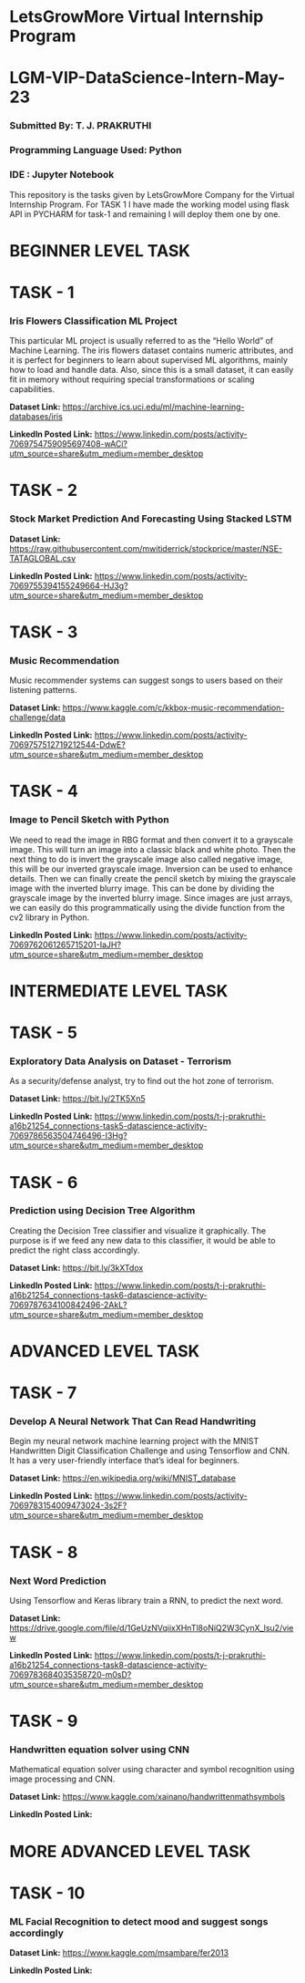 # LetsGrowMore Virtual Internship Program
# LGM-VIP-DataScience-Intern-May-23
### Submitted By: T. J. PRAKRUTHI
### Programming Language Used: Python
### IDE : Jupyter Notebook

This repository is the tasks given by LetsGrowMore Company for the Virtual Internship Program. For TASK 1 I have made the working model using flask API in PYCHARM for task-1 and remaining I will deploy them one by one.

# BEGINNER LEVEL TASK
# TASK - 1
### Iris Flowers Classification ML Project
This particular ML project is usually referred to as the “Hello World” of Machine Learning. The iris flowers dataset contains numeric attributes, and it is perfect for beginners to learn about supervised ML algorithms, mainly how to load and handle data. Also, since this is a small dataset, it can easily fit in memory without requiring special transformations or scaling capabilities.

**Dataset Link:** https://archive.ics.uci.edu/ml/machine-learning-databases/iris

**LinkedIn Posted Link:** https://www.linkedin.com/posts/activity-7069754759095697408-wACi?utm_source=share&utm_medium=member_desktop

# TASK - 2
### Stock Market Prediction And Forecasting Using Stacked LSTM
**Dataset Link:** https://raw.githubusercontent.com/mwitiderrick/stockprice/master/NSE-TATAGLOBAL.csv

**LinkedIn Posted Link:** https://www.linkedin.com/posts/activity-7069755394155249664-HJ3g?utm_source=share&utm_medium=member_desktop

# TASK - 3
### Music Recommendation
Music recommender systems can suggest songs to users based on their listening patterns.

**Dataset Link:** https://www.kaggle.com/c/kkbox-music-recommendation-challenge/data

**LinkedIn Posted Link:** https://www.linkedin.com/posts/activity-7069757512719212544-DdwE?utm_source=share&utm_medium=member_desktop

# TASK - 4
### Image to Pencil Sketch with Python
We need to read the image in RBG format and then convert it to a grayscale image. This will turn an image into a classic black and white photo. Then the next thing to do is invert the grayscale image also called negative image, this will be our inverted grayscale image. Inversion can be used to enhance details. Then we can finally create the pencil sketch by mixing the grayscale image with the inverted blurry image. This can be done by dividing the grayscale image by the inverted blurry image. Since images are just arrays, we can easily do this programmatically using the divide function from the cv2 library in Python.

**LinkedIn Posted Link:** https://www.linkedin.com/posts/activity-7069762061265715201-IaJH?utm_source=share&utm_medium=member_desktop



# INTERMEDIATE LEVEL TASK
# TASK - 5
### Exploratory Data Analysis on Dataset - Terrorism
As a security/defense analyst, try to find out the hot zone of terrorism.

**Dataset Link:** https://bit.ly/2TK5Xn5

**LinkedIn Posted Link:** https://www.linkedin.com/posts/t-j-prakruthi-a16b21254_connections-task5-datascience-activity-7069786563504746496-I3Hg?utm_source=share&utm_medium=member_desktop

# TASK - 6
### Prediction using Decision Tree Algorithm
Creating the Decision Tree classifier and visualize it graphically. The purpose is if we feed any new data to this classifier, it would be able to predict the right class accordingly.

**Dataset Link:** https://bit.ly/3kXTdox

**LinkedIn Posted Link:** https://www.linkedin.com/posts/t-j-prakruthi-a16b21254_connections-task6-datascience-activity-7069787634100842496-2AkL?utm_source=share&utm_medium=member_desktop

# ADVANCED LEVEL TASK
# TASK - 7
### Develop A Neural Network That Can Read Handwriting
Begin my neural network machine learning project with the MNIST Handwritten Digit Classification Challenge and using Tensorflow and CNN. It has a very user-friendly interface that’s ideal for beginners.

**Dataset Link:** https://en.wikipedia.org/wiki/MNIST_database

**LinkedIn Posted Link:** https://www.linkedin.com/posts/activity-7069783154009473024-3s2F?utm_source=share&utm_medium=member_desktop

# TASK - 8
### Next Word Prediction
Using Tensorflow and Keras library train a RNN, to predict the next word.

**Dataset Link:** https://drive.google.com/file/d/1GeUzNVqiixXHnTl8oNiQ2W3CynX_lsu2/view

**LinkedIn Posted Link:** https://www.linkedin.com/posts/t-j-prakruthi-a16b21254_connections-task8-datascience-activity-7069783684035358720-m0sD?utm_source=share&utm_medium=member_desktop

# TASK - 9
### Handwritten equation solver using CNN
Mathematical equation solver using character and symbol recognition using image processing and CNN.

**Dataset Link:**  https://www.kaggle.com/xainano/handwrittenmathsymbols

**LinkedIn Posted Link:** 

# MORE ADVANCED LEVEL TASK
# TASK - 10
### ML Facial Recognition to detect mood and suggest songs accordingly


 
**Dataset Link:**  https://www.kaggle.com/msambare/fer2013

**LinkedIn Posted Link:** 



